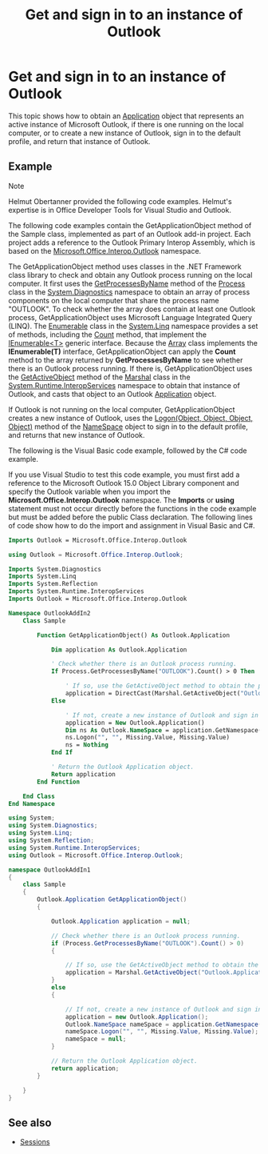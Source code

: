 ﻿---
title: Get and sign in to an instance of Outlook
TOCTitle: Get and sign in to an instance of Outlook
ms:assetid: 7f5057dc-4232-4dc7-b597-16ff5f7bcd7d
ms:mtpsurl: https://msdn.microsoft.com/en-us/library/Ff462097(v=office.15)
ms:contentKeyID: 55119926
ms.date: 07/24/2014
mtps_version: v=office.15
---

# Get and sign in to an instance of Outlook

This topic shows how to obtain an [Application](https://msdn.microsoft.com/en-us/library/bb646615\(v=office.15\)) object that represents an active instance of Microsoft Outlook, if there is one running on the local computer, or to create a new instance of Outlook, sign in to the default profile, and return that instance of Outlook.

## Example

> [!NOTE] 
> Helmut Obertanner provided the following code examples. Helmut's expertise is in Office Developer Tools for Visual Studio and Outlook. 

The following code examples contain the GetApplicationObject method of the Sample class, implemented as part of an Outlook add-in project. Each project adds a reference to the Outlook Primary Interop Assembly, which is based on the [Microsoft.Office.Interop.Outlook](https://msdn.microsoft.com/en-us/library/bb610835\(v=office.15\)) namespace.

The GetApplicationObject method uses classes in the .NET Framework class library to check and obtain any Outlook process running on the local computer. It first uses the [GetProcessesByName](http://msdn2.microsoft.com/en-us/library/wbt7d3cy) method of the [Process](http://msdn2.microsoft.com/en-us/library/ccf1tfx0) class in the [System.Diagnostics](http://msdn2.microsoft.com/en-us/library/15t15zda) namespace to obtain an array of process components on the local computer that share the process name "OUTLOOK". To check whether the array does contain at least one Outlook process, GetApplicationObject uses Microsoft Language Integrated Query (LINQ). The [Enumerable](http://msdn2.microsoft.com/en-us/library/bb345746) class in the [System.Linq](http://msdn2.microsoft.com/en-us/library/bb336768) namespace provides a set of methods, including the [Count](http://msdn2.microsoft.com/en-us/library/bb357758) method, that implement the [IEnumerable\<T\>](http://msdn2.microsoft.com/en-us/library/9eekhta0) generic interface. Because the [Array](http://msdn2.microsoft.com/en-us/library/czz5hkty) class implements the **IEnumerable(T)** interface, GetApplicationObject can apply the **Count** method to the array returned by **GetProcessesByName** to see whether there is an Outlook process running. If there is, GetApplicationObject uses the [GetActiveObject](http://msdn2.microsoft.com/en-us/library/xt620x09) method of the [Marshal](http://msdn2.microsoft.com/en-us/library/asx0thw2) class in the [System.Runtime.InteropServices](https://msdn.microsoft.com/en-us/library/9esea608\(v=office.15\)) namespace to obtain that instance of Outlook, and casts that object to an Outlook [Application](https://msdn.microsoft.com/en-us/library/bb646615\(v=office.15\)) object.

If Outlook is not running on the local computer, GetApplicationObject creates a new instance of Outlook, uses the [Logon(Object, Object, Object, Object)](https://msdn.microsoft.com/en-us/library/bb646718\(v=office.15\)) method of the [NameSpace](https://msdn.microsoft.com/en-us/library/bb645857\(v=office.15\)) object to sign in to the default profile, and returns that new instance of Outlook.

The following is the Visual Basic code example, followed by the C\# code example.

If you use Visual Studio to test this code example, you must first add a reference to the Microsoft Outlook 15.0 Object Library component and specify the Outlook variable when you import the **Microsoft.Office.Interop.Outlook** namespace. The **Imports** or **using** statement must not occur directly before the functions in the code example but must be added before the public Class declaration. The following lines of code show how to do the import and assignment in Visual Basic and C\#.

```vb
Imports Outlook = Microsoft.Office.Interop.Outlook
```


```csharp
using Outlook = Microsoft.Office.Interop.Outlook;
```


```vb
Imports System.Diagnostics
Imports System.Linq
Imports System.Reflection
Imports System.Runtime.InteropServices
Imports Outlook = Microsoft.Office.Interop.Outlook

Namespace OutlookAddIn2
    Class Sample

        Function GetApplicationObject() As Outlook.Application

            Dim application As Outlook.Application

            ' Check whether there is an Outlook process running.
            If Process.GetProcessesByName("OUTLOOK").Count() > 0 Then

                ' If so, use the GetActiveObject method to obtain the process and cast it to an Application object.
                application = DirectCast(Marshal.GetActiveObject("Outlook.Application"), Outlook.Application)
            Else

                ' If not, create a new instance of Outlook and sign in to the default profile.
                application = New Outlook.Application()
                Dim ns As Outlook.NameSpace = application.GetNamespace("MAPI")
                ns.Logon("", "", Missing.Value, Missing.Value)
                ns = Nothing
            End If

            ' Return the Outlook Application object.
            Return application
        End Function

    End Class
End Namespace
```


```csharp
using System;
using System.Diagnostics;
using System.Linq;
using System.Reflection;
using System.Runtime.InteropServices;
using Outlook = Microsoft.Office.Interop.Outlook;

namespace OutlookAddIn1
{
    class Sample
    {
        Outlook.Application GetApplicationObject()
        {

            Outlook.Application application = null;

            // Check whether there is an Outlook process running.
            if (Process.GetProcessesByName("OUTLOOK").Count() > 0)
            {

                // If so, use the GetActiveObject method to obtain the process and cast it to an Application object.
                application = Marshal.GetActiveObject("Outlook.Application") as Outlook.Application;
            }
            else
            {

                // If not, create a new instance of Outlook and sign in to the default profile.
                application = new Outlook.Application();
                Outlook.NameSpace nameSpace = application.GetNamespace("MAPI");
                nameSpace.Logon("", "", Missing.Value, Missing.Value);
                nameSpace = null;
            }

            // Return the Outlook Application object.
            return application;
        }

    }
}
```

## See also

- [Sessions](sessions.md)


